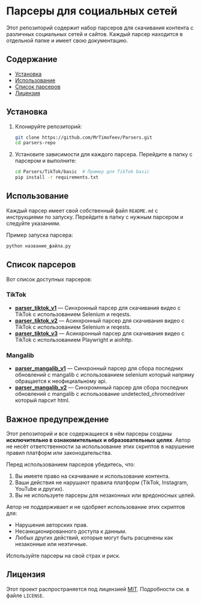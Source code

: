 # Парсеры для социальных сетей

Этот репозиторий содержит набор парсеров для скачивания контента с различных социальных сетей и сайтов. Каждый парсер находится в отдельной папке и имеет свою документацию.

## Содержание

- [Установка](#установка)
- [Использование](#использование)
- [Список парсеров](#список-парсеров)
- [Лицензия](#лицензия)

## Установка

1. Клонируйте репозиторий:
   ```bash
   git clone https://github.com/MrTimofeev/Parsers.git
   cd parsers-repo
   ```

2. Установите зависимости для каждого парсера. Перейдите в папку с парсером и выполните:
   ```bash
   cd Parsers/TikTok/basic  # Пример для TikTok basic
   pip install -r requirements.txt
   ```

## Использование

Каждый парсер имеет свой собственный файл `README.md` с инструкциями по запуску. Перейдите в папку с нужным парсером и следуйте указаниям.

Пример запуска парсера:
```bash
python название_файла.py
```

## Список парсеров

Вот список доступных парсеров:

### TikTok
- **[parser_tiktok_v1](./Parsers/TikTok/basic/README.md)** — Синхронный парсер для скачивания видео с TikTok с использованием Selenium и reqests.
- **[parser_tiktok_v2](./Parsers/TikTok/aync_selenium_request/README.md)** — Асинхронный парсер для скачивания видео с TikTok с использованием Selenium и reqests.
- **[parser_tiktok_v3](./Parsers/TikTok/async_playwrigth_aiohttp/README.md)** — Асинхронный парсер для скачивания видео с TikTok с использованием Playwright и aiohttp.

### Mangalib
- **[parser_mangalib_v1](./Parsers/mangalib/selenium/README.md)** — Синхронный парсер для сбора последних обновлений с mangalib с использованием selenium который напряму обращается к неофициальному api.
- **[parser_mangalib_v2](./Parsers/mangalib/undetected_chromedriver/README.md)** — Синхромнный парсер для сбора последних обновлений с mangalib с использование undetected_chromedriver который парсит html.

## Важное предупреждение

Этот репозиторий и все содержащиеся в нём парсеры созданы **исключительно в ознакомительных и образовательных целях**. Автор не несёт ответственности за использование этих скриптов в нарушение правил платформ или законодательства.

Перед использованием парсеров убедитесь, что:
1. Вы имеете право на скачивание и использование контента.
2. Ваши действия не нарушают правила платформ (TikTok, Instagram, YouTube и других).
3. Вы не используете парсеры для незаконных или вредоносных целей.

Автор не поддерживает и не одобряет использование этих скриптов для:
- Нарушения авторских прав.
- Несанкционированного доступа к данным.
- Любых других действий, которые могут быть расценены как незаконные или неэтичные.

Используйте парсеры на свой страх и риск.

## Лицензия

Этот проект распространяется под лицензией [MIT](LICENSE.txt). Подробности см. в файле `LICENSE`.






